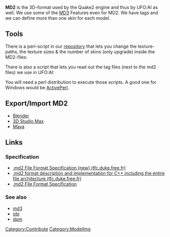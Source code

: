 **MD2** is the 3D-format used by the Quake2 engine and thus by UFO:AI as
well. We use some of the [MD3](MD3 "wikilink") Features even for MD2. We
have tags and we can define more than one skin for each model.

## Tools

There is a perl-script in our
[repository](Getting_the_source "wikilink") that lets you change the
texture-paths, the texture sizes & the number of skins (only upgrade)
inside the MD2-files:

There is also a script that lets you read out the tag files (next to the
md2 files) we use in UFO:AI:

You will need a perl distribution to execute those scripts. A good one
for Windows would be
[ActivePerl](http://www.activestate.com/activeperl/).

## Export/Import MD2

- [Blender](Modelling/Blender "wikilink")
- [3D Studio Max](Modelling/3DSMax "wikilink")
- [Maya](Modelling/Maya "wikilink")

## Links

### Specification

- [.md2 File Format Specification (new)
  (tfc.duke.free.fr)](http://tfc.duke.free.fr/coding/md2-specs-en.html)
- [.md2 format description and implementation for C++ including the
  entire file architecture
  (tfc.duke.free.fr)](http://tfc.duke.free.fr/old/models/md2.htm)
- [.md2 File Format
  Specification](http://www.icculus.org/~phaethon/q3/formats/md2-schoenblum.html)

### See also

- [md3](md3 "wikilink")
- [obj](obj "wikilink")
- [dpm](dpm "wikilink")

[Category:Contribute](Category:Contribute "wikilink")
[Category:Modelling](Category:Modelling "wikilink")